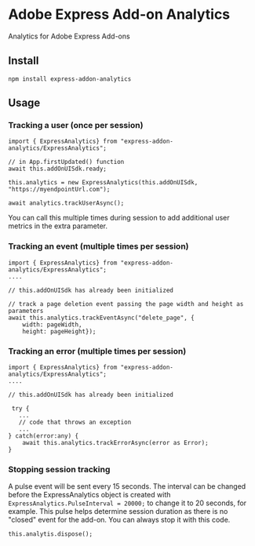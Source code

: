 # Adobe Express Add-on Analytics

Analytics for Adobe Express Add-ons

## Install

    npm install express-addon-analytics

## Usage

### Tracking a user (once per session)

    import { ExpressAnalytics} from "express-addon-analytics/ExpressAnalytics";

    // in App.firstUpdated() function 
    await this.addOnUISdk.ready;

    this.analytics = new ExpressAnalytics(this.addOnUISdk, "https://myendpointUrl.com");

    await analytics.trackUserAsync();

You can call this multiple times during session to add additional user metrics in the extra parameter.

### Tracking an event (multiple times per session)

    import { ExpressAnalytics} from "express-addon-analytics/ExpressAnalytics";
    ....

    // this.addOnUISdk has already been initialized

    // track a page deletion event passing the page width and height as parameters
    await this.analytics.trackEventAsync("delete_page", {
        width: pageWidth, 
        height: pageHeight});

### Tracking an error (multiple times per session)

    import { ExpressAnalytics} from "express-addon-analytics/ExpressAnalytics";
    ....

    // this.addOnUISdk has already been initialized

     try {
       ...
       // code that throws an exception
       ...
    } catch(error:any) {
        await this.analytics.trackErrorAsync(error as Error);
    }

### Stopping session tracking
    
A pulse event will be sent every 15 seconds. The interval can be changed before the ExpressAnalytics object is created with `ExpressAnalytics.PulseInterval = 20000;` to change it to 20 seconds, for example. This pulse helps determine session duration as there is no "closed" event for the add-on. You can always stop it with this code.

    this.analytis.dispose();
    